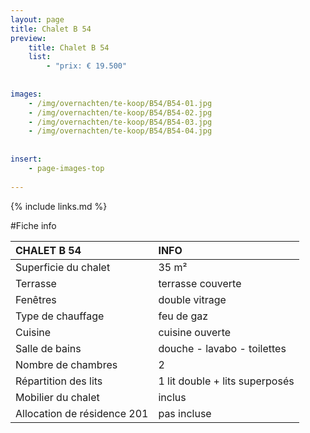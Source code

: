 ```yaml
---
layout: page
title: Chalet B 54
preview: 
    title: Chalet B 54
    list:
        - "prix: € 19.500"
        
        
images:
    - /img/overnachten/te-koop/B54/B54-01.jpg
    - /img/overnachten/te-koop/B54/B54-02.jpg
    - /img/overnachten/te-koop/B54/B54-03.jpg
    - /img/overnachten/te-koop/B54/B54-04.jpg
    
    
insert:
    - page-images-top
    
---
```


{% include links.md %}



#Fiche info

CHALET B 54                 | INFO        | 
:---------------------------|:------------|
Superficie du chalet        |35 m²
Terrasse                    |terrasse couverte  
Fenêtres                    |double vitrage
Type de chauffage           |feu de gaz
Cuisine                     |cuisine ouverte
Salle de bains              |douche - lavabo - toilettes
Nombre de chambres          |2
Répartition des lits        |1 lit double + lits superposés
Mobilier du chalet          |inclus
Allocation de résidence 201 |pas incluse